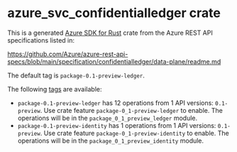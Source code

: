 # azure_svc_confidentialledger crate

This is a generated [Azure SDK for Rust](https://github.com/Azure/azure-sdk-for-rust) crate from the Azure REST API specifications listed in:

https://github.com/Azure/azure-rest-api-specs/blob/main/specification/confidentialledger/data-plane/readme.md

The default tag is `package-0.1-preview-ledger`.

The following [tags](https://github.com/Azure/azure-sdk-for-rust/blob/main/services/tags.md) are available:

- `package-0.1-preview-ledger` has 12 operations from 1 API versions: `0.1-preview`. Use crate feature `package-0_1-preview-ledger` to enable. The operations will be in the `package_0_1_preview_ledger` module.
- `package-0.1-preview-identity` has 1 operations from 1 API versions: `0.1-preview`. Use crate feature `package-0_1-preview-identity` to enable. The operations will be in the `package_0_1_preview_identity` module.